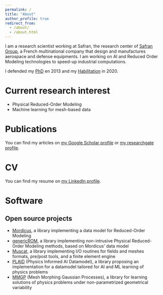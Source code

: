 ```yaml
---
permalink: /
title: "About"
author_profile: true
redirect_from: 
  - /about/
  - /about.html
---
```


I am a research scientist working at Safran, the research center of [Safran Group](https://www.safran-group.com), a French multinational company that design and manufactures aerospace and defense equipments.
I am working on AI and Reduced Order Modeling technologies to speed-up industrial computations.

I defended my [PhD](http://casenave.github.io/files/PhD_Casenave.pdf) en 2013 and my [Habilitation](http://casenave.github.io/files/HDR_Casenave.pdf) in 2020. 


# Current research interest

* Physical Reduced-Order Modeling
* Machine learning for mesh-based data


# Publications

You can find my articles on [my Google Scholar profile](https://scholar.google.fr/citations?user=VBv7cPQAAAAJ&hl=fr) or [my researchgate profile](https://www.researchgate.net/profile/Fabien-Casenave).


# CV

You can find my resume on [my LinkedIn profile](https://www.linkedin.com/in/fabien-casenave]).

# Software

## Open source projects

* [Mordicus](https://gitlab.com/mor_dicus/mordicus), a library implementing a data model for Reduced-Order Modeling
* [genericROM](https://gitlab.com/drti/genericrom), a library implementing non-intrusive Physical Reduced-Order Modeling methods, based on Mordicus' data model
* [Muscat](https://gitlab.com/drti/muscat), a library implementing I/O routines for fields and meshes formats, pre/post tools, and a finite element engine
* [PLAID](https://gitlab.com/drti/plaid) (Physics Informed AI Datamodel), a library proposing an implementation for a datamodel tailored for AI and ML learning of physics problems
* [MMGP](https://gitlab.com/drti/mmgp) (Mesh Morphing Gaussian Processes), a library for learning solutions of physics problems under non-parametrized geometrical variability